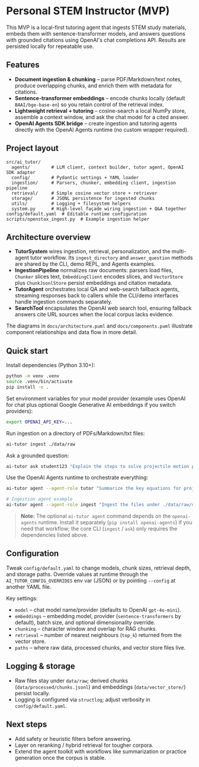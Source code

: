 # Personal STEM Instructor (MVP)

This MVP is a local-first tutoring agent that ingests STEM study materials, embeds them with sentence-transformer models, and answers questions with grounded citations using OpenAI's chat completions API. Results are persisted locally for repeatable use.

## Features

- **Document ingestion & chunking** – parse PDF/Markdown/text notes, produce overlapping chunks, and enrich them with metadata for citations.
- **Sentence-transformer embeddings** – encode chunks locally (default `BAAI/bge-base-en`) so you retain control of the retrieval index.
- **Lightweight retrieval + tutoring** – cosine-search a local NumPy store, assemble a context window, and ask the chat model for a cited answer.
- **OpenAI Agents SDK bridge** – create ingestion and tutoring agents directly with the OpenAI Agents runtime (no custom wrapper required).

## Project layout

```
src/ai_tutor/
  agents/        # LLM client, context builder, tutor agent, OpenAI SDK adapter
  config/        # Pydantic settings + YAML loader
  ingestion/     # Parsers, chunker, embedding client, ingestion pipeline
  retrieval/     # Simple cosine vector store + retriever
  storage/       # JSONL persistence for ingested chunks
  utils/         # Logging + filesystem helpers
  system.py      # High-level façade wiring ingestion + Q&A together
config/default.yaml  # Editable runtime configuration
scripts/openstax_ingest.py  # Example ingestion helper
```

## Architecture overview

- **TutorSystem** wires ingestion, retrieval, personalization, and the multi-agent tutor workflow. Its `ingest_directory` and `answer_question` methods are shared by the CLI, demo REPL, and Agents examples.
- **IngestionPipeline** normalizes raw documents: parsers load files, `Chunker` slices text, `EmbeddingClient` encodes slices, and `VectorStore` plus `ChunkJsonlStore` persist embeddings and citation metadata.
- **TutorAgent** orchestrates local QA and web-search fallback agents, streaming responses back to callers while the CLI/demo interfaces handle ingestion commands separately.
- **SearchTool** encapsulates the OpenAI web search tool, ensuring fallback answers cite URL sources when the local corpus lacks evidence.

The diagrams in `docs/architecture.puml` and `docs/components.puml` illustrate component relationships and data flow in more detail.

## Quick start

Install dependencies (Python 3.10+):

```bash
python -m venv .venv
source .venv/bin/activate
pip install -e .
```

Set environment variables for your model provider (example uses OpenAI for chat plus optional Google Generative AI embeddings if you switch providers):

```bash
export OPENAI_API_KEY=...
```

Run ingestion on a directory of PDFs/Markdown/txt files:

```bash
ai-tutor ingest ./data/raw
```

Ask a grounded question:

```bash
ai-tutor ask student123 "Explain the steps to solve projectile motion problems."
```

Use the OpenAI Agents runtime to orchestrate everything:

```bash
ai-tutor agent --agent-role tutor "Summarize the key equations for projectile motion." --learner-id student123

# Ingestion agent example
ai-tutor agent --agent-role ingest "Ingest the files under ./data/raw/openstax" --learner-id student123
```

> **Note:** The optional `ai-tutor agent` command depends on the `openai-agents` runtime. Install it separately (`pip install openai-agents`) if you need that workflow; the core CLI (`ingest` / `ask`) only requires the dependencies listed above.

## Configuration

Tweak `config/default.yaml` to change models, chunk sizes, retrieval depth, and storage paths. Override values at runtime through the `AI_TUTOR_CONFIG_OVERRIDES` env var (JSON) or by pointing `--config` at another YAML file.

Key settings:

- `model` – chat model name/provider (defaults to OpenAI `gpt-4o-mini`).
- `embeddings` – embedding model, provider (`sentence-transformers` by default), batch size, and optional dimensionality override.
- `chunking` – character window and overlap for RAG chunks.
- `retrieval` – number of nearest neighbours (`top_k`) returned from the vector store.
- `paths` – where raw data, processed chunks, and vector store files live.

## Logging & storage

- Raw files stay under `data/raw`; derived chunks (`data/processed/chunks.jsonl`) and embeddings (`data/vector_store/`) persist locally.
- Logging is configured via `structlog`; adjust verbosity in `config/default.yaml`.

## Next steps

- Add safety or heuristic filters before answering.
- Layer on reranking / hybrid retrieval for tougher corpora.
- Extend the agent toolkit with workflows like summarization or practice generation once the corpus is stable.
